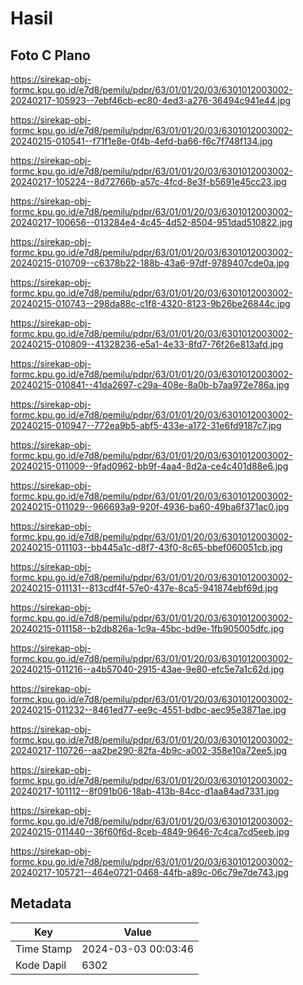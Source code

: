 # Hasil

## Foto C Plano

https://sirekap-obj-formc.kpu.go.id/e7d8/pemilu/pdpr/63/01/01/20/03/6301012003002-20240217-105923--7ebf46cb-ec80-4ed3-a276-36494c941e44.jpg

https://sirekap-obj-formc.kpu.go.id/e7d8/pemilu/pdpr/63/01/01/20/03/6301012003002-20240215-010541--f71f1e8e-0f4b-4efd-ba66-f6c7f748f134.jpg

https://sirekap-obj-formc.kpu.go.id/e7d8/pemilu/pdpr/63/01/01/20/03/6301012003002-20240217-105224--8d72766b-a57c-4fcd-8e3f-b5691e45cc23.jpg

https://sirekap-obj-formc.kpu.go.id/e7d8/pemilu/pdpr/63/01/01/20/03/6301012003002-20240217-100656--013284e4-4c45-4d52-8504-951dad510822.jpg

https://sirekap-obj-formc.kpu.go.id/e7d8/pemilu/pdpr/63/01/01/20/03/6301012003002-20240215-010709--c6378b22-188b-43a6-97df-9789407cde0a.jpg

https://sirekap-obj-formc.kpu.go.id/e7d8/pemilu/pdpr/63/01/01/20/03/6301012003002-20240215-010743--298da88c-c1f8-4320-8123-9b26be26844c.jpg

https://sirekap-obj-formc.kpu.go.id/e7d8/pemilu/pdpr/63/01/01/20/03/6301012003002-20240215-010809--41328236-e5a1-4e33-8fd7-76f26e813afd.jpg

https://sirekap-obj-formc.kpu.go.id/e7d8/pemilu/pdpr/63/01/01/20/03/6301012003002-20240215-010841--41da2697-c29a-408e-8a0b-b7aa972e786a.jpg

https://sirekap-obj-formc.kpu.go.id/e7d8/pemilu/pdpr/63/01/01/20/03/6301012003002-20240215-010947--772ea9b5-abf5-433e-a172-31e6fd9187c7.jpg

https://sirekap-obj-formc.kpu.go.id/e7d8/pemilu/pdpr/63/01/01/20/03/6301012003002-20240215-011009--9fad0962-bb9f-4aa4-8d2a-ce4c401d88e6.jpg

https://sirekap-obj-formc.kpu.go.id/e7d8/pemilu/pdpr/63/01/01/20/03/6301012003002-20240215-011029--966693a9-920f-4936-ba60-49ba6f371ac0.jpg

https://sirekap-obj-formc.kpu.go.id/e7d8/pemilu/pdpr/63/01/01/20/03/6301012003002-20240215-011103--bb445a1c-d8f7-43f0-8c65-bbef060051cb.jpg

https://sirekap-obj-formc.kpu.go.id/e7d8/pemilu/pdpr/63/01/01/20/03/6301012003002-20240215-011131--813cdf4f-57e0-437e-8ca5-941874ebf69d.jpg

https://sirekap-obj-formc.kpu.go.id/e7d8/pemilu/pdpr/63/01/01/20/03/6301012003002-20240215-011158--b2db826a-1c9a-45bc-bd9e-1fb905005dfc.jpg

https://sirekap-obj-formc.kpu.go.id/e7d8/pemilu/pdpr/63/01/01/20/03/6301012003002-20240215-011216--a4b57040-2915-43ae-9e80-efc5e7a1c62d.jpg

https://sirekap-obj-formc.kpu.go.id/e7d8/pemilu/pdpr/63/01/01/20/03/6301012003002-20240215-011232--8461ed77-ee9c-4551-bdbc-aec95e3871ae.jpg

https://sirekap-obj-formc.kpu.go.id/e7d8/pemilu/pdpr/63/01/01/20/03/6301012003002-20240217-110726--aa2be290-82fa-4b9c-a002-358e10a72ee5.jpg

https://sirekap-obj-formc.kpu.go.id/e7d8/pemilu/pdpr/63/01/01/20/03/6301012003002-20240217-101112--8f091b06-18ab-413b-84cc-d1aa84ad7331.jpg

https://sirekap-obj-formc.kpu.go.id/e7d8/pemilu/pdpr/63/01/01/20/03/6301012003002-20240215-011440--36f60f6d-8ceb-4849-9646-7c4ca7cd5eeb.jpg

https://sirekap-obj-formc.kpu.go.id/e7d8/pemilu/pdpr/63/01/01/20/03/6301012003002-20240217-105721--464e0721-0468-44fb-a89c-06c79e7de743.jpg


## Metadata

| Key        | Value               |
| ---------- | ------------------- |
| Time Stamp | 2024-03-03 00:03:46 |
| Kode Dapil | 6302                |



